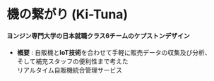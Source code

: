 機の繋がり  (Ki-Tuna)
=============
#### ヨンジン専門大学の日本就職クラス6チームのケプストンデザイン

* **槪要** : 自販機と**IoT技術**を合わせて手軽に販売データの収集及び分析、
        <br>そして補充スタッフの便利性まで考えた
        <br>リアルタイム自販機統合管理サービス
